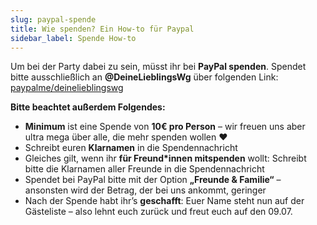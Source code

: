 ```yaml
---
slug: paypal-spende
title: Wie spenden? Ein How-to für Paypal
sidebar_label: Spende How-to
---
```


Um bei der Party dabei zu sein, müsst ihr bei **PayPal spenden**. 
Spendet bitte ausschließlich an **@DeineLieblingsWg** über folgenden Link: 
[paypalme/deinelieblingswg](https://www.paypal.com/paypalme/deinelieblingswg)

**Bitte beachtet außerdem Folgendes:**
* **Minimum** ist eine Spende von **10€ pro Person** – wir freuen uns aber ultra mega über alle, die mehr spenden wollen ♥️
* Schreibt euren **Klarnamen** in die Spendennachricht
* Gleiches gilt, wenn ihr **für Freund\*innen mitspenden** wollt: Schreibt bitte die Klarnamen aller Freunde in die Spendennachricht
* Spendet bei PayPal bitte mit der Option **„Freunde & Familie“** – ansonsten wird der Betrag, der bei uns ankommt, geringer
* Nach der Spende habt ihr’s **geschafft**: Euer Name steht nun auf der Gästeliste – also lehnt euch zurück und freut euch auf den 09.07. 
